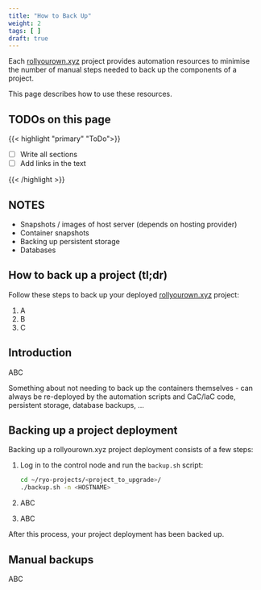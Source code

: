 ```yaml
---
title: "How to Back Up"
weight: 2
tags: [ ]
draft: true
---
```


Each [rollyourown.xyz](https://rollyourown.xyz) project provides automation resources to minimise the number of manual steps needed to back up the components of a project.

This page describes how to use these resources.

<!--more-->

## TODOs on this page

{{< highlight "primary" "ToDo">}}

- [ ] Write all sections
- [ ] Add links in the text

{{< /highlight >}}

## NOTES

- Snapshots / images of host server (depends on hosting provider)
- Container snapshots
- Backing up persistent storage
- Databases

## How to back up a project (tl;dr)

Follow these steps to back up your deployed [rollyourown.xyz](https://rollyourown.xyz) project:

1. A
2. B
3. C

## Introduction

ABC

Something about not needing to back up the containers themselves - can always be re-deployed by the automation scripts and CaC/IaC code, persistent storage, database backups, ...

## Backing up a project deployment

Backing up a rollyourown.xyz project deployment consists of a few steps:

1. Log in to the control node and run the `backup.sh` script:

    ```bash
    cd ~/ryo-projects/<project_to_upgrade>/
    ./backup.sh -n <HOSTNAME>
    ```

2. ABC

3. ABC

After this process, your project deployment has been backed up.

## Manual backups

ABC
